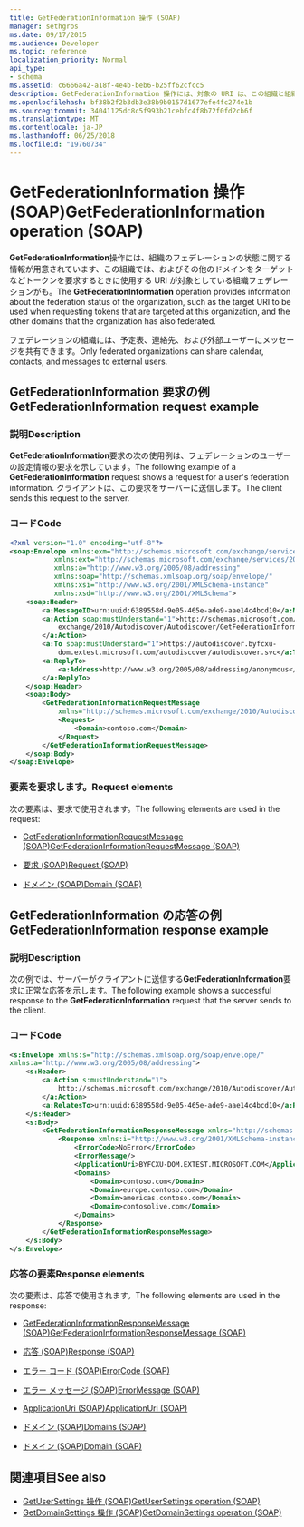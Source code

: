 ```yaml
---
title: GetFederationInformation 操作 (SOAP)
manager: sethgros
ms.date: 09/17/2015
ms.audience: Developer
ms.topic: reference
localization_priority: Normal
api_type:
- schema
ms.assetid: c6666a42-a18f-4e4b-beb6-b25ff62cfcc5
description: GetFederationInformation 操作には、対象の URI は、この組織と組織には、また他のドメインを対象とするトークンを要求するときに使用するなど、組織のフェデレーションの状態に関する情報が用意されています。連合。
ms.openlocfilehash: bf38b2f2b3db3e38b9b0157d1677efe4fc274e1b
ms.sourcegitcommit: 34041125dc8c5f993b21cebfc4f8b72f0fd2cb6f
ms.translationtype: MT
ms.contentlocale: ja-JP
ms.lasthandoff: 06/25/2018
ms.locfileid: "19760734"
---
```

# <a name="getfederationinformation-operation-soap"></a><span data-ttu-id="a404d-103">GetFederationInformation 操作 (SOAP)</span><span class="sxs-lookup"><span data-stu-id="a404d-103">GetFederationInformation operation (SOAP)</span></span>

<span data-ttu-id="a404d-104">**GetFederationInformation**操作には、組織のフェデレーションの状態に関する情報が用意されています、この組織では、およびその他のドメインをターゲットなどトークンを要求するときに使用する URI が対象としている組織フェデレーションがも。</span><span class="sxs-lookup"><span data-stu-id="a404d-104">The **GetFederationInformation** operation provides information about the federation status of the organization, such as the target URI to be used when requesting tokens that are targeted at this organization, and the other domains that the organization has also federated.</span></span> 
  
<span data-ttu-id="a404d-105">フェデレーションの組織には、予定表、連絡先、および外部ユーザーにメッセージを共有できます。</span><span class="sxs-lookup"><span data-stu-id="a404d-105">Only federated organizations can share calendar, contacts, and messages to external users.</span></span>
  
## <a name="getfederationinformation-request-example"></a><span data-ttu-id="a404d-106">GetFederationInformation 要求の例</span><span class="sxs-lookup"><span data-stu-id="a404d-106">GetFederationInformation request example</span></span>

### <a name="description"></a><span data-ttu-id="a404d-107">説明</span><span class="sxs-lookup"><span data-stu-id="a404d-107">Description</span></span>

<span data-ttu-id="a404d-108">**GetFederationInformation**要求の次の使用例は、フェデレーションのユーザーの設定情報の要求を示しています。</span><span class="sxs-lookup"><span data-stu-id="a404d-108">The following example of a **GetFederationInformation** request shows a request for a user's federation information.</span></span> <span data-ttu-id="a404d-109">クライアントは、この要求をサーバーに送信します。</span><span class="sxs-lookup"><span data-stu-id="a404d-109">The client sends this request to the server.</span></span> 
  
### <a name="code"></a><span data-ttu-id="a404d-110">コード</span><span class="sxs-lookup"><span data-stu-id="a404d-110">Code</span></span>

```XML
<?xml version="1.0" encoding="utf-8"?> 
<soap:Envelope xmlns:exm="http://schemas.microsoft.com/exchange/services/2006/messages"
           xmlns:ext="http://schemas.microsoft.com/exchange/services/2006/types"
           xmlns:a="http://www.w3.org/2005/08/addressing"
           xmlns:soap="http://schemas.xmlsoap.org/soap/envelope/"
           xmlns:xsi="http://www.w3.org/2001/XMLSchema-instance" 
           xmlns:xsd="http://www.w3.org/2001/XMLSchema"> 
    <soap:Header> 
        <a:MessageID>urn:uuid:6389558d-9e05-465e-ade9-aae14c4bcd10</a:MessageID> 
        <a:Action soap:mustUnderstand="1">http://schemas.microsoft.com/
            exchange/2010/Autodiscover/Autodiscover/GetFederationInformation
        </a:Action> 
        <a:To soap:mustUnderstand="1">https://autodiscover.byfcxu-
            dom.extest.microsoft.com/autodiscover/autodiscover.svc</a:To> 
        <a:ReplyTo>
            <a:Address>http://www.w3.org/2005/08/addressing/anonymous</a:Address> 
        </a:ReplyTo> 
    </soap:Header> 
    <soap:Body> 
        <GetFederationInformationRequestMessage 
            xmlns="http://schemas.microsoft.com/exchange/2010/Autodiscover"> 
            <Request> 
                <Domain>contoso.com</Domain> 
            </Request> 
        </GetFederationInformationRequestMessage>
    </soap:Body> 
</soap:Envelope>
```

### <a name="request-elements"></a><span data-ttu-id="a404d-111">要素を要求します。</span><span class="sxs-lookup"><span data-stu-id="a404d-111">Request elements</span></span>

<span data-ttu-id="a404d-112">次の要素は、要求で使用されます。</span><span class="sxs-lookup"><span data-stu-id="a404d-112">The following elements are used in the request:</span></span>
  
- [<span data-ttu-id="a404d-113">GetFederationInformationRequestMessage (SOAP)</span><span class="sxs-lookup"><span data-stu-id="a404d-113">GetFederationInformationRequestMessage (SOAP)</span></span>](getfederationinformationrequestmessage-soap.md)
    
- [<span data-ttu-id="a404d-114">要求 (SOAP)</span><span class="sxs-lookup"><span data-stu-id="a404d-114">Request (SOAP)</span></span>](request-soap.md)
    
- [<span data-ttu-id="a404d-115">ドメイン (SOAP)</span><span class="sxs-lookup"><span data-stu-id="a404d-115">Domain (SOAP)</span></span>](domain-soap.md)
    
## <a name="getfederationinformation-response-example"></a><span data-ttu-id="a404d-116">GetFederationInformation の応答の例</span><span class="sxs-lookup"><span data-stu-id="a404d-116">GetFederationInformation response example</span></span>

### <a name="description"></a><span data-ttu-id="a404d-117">説明</span><span class="sxs-lookup"><span data-stu-id="a404d-117">Description</span></span>

<span data-ttu-id="a404d-118">次の例では、サーバーがクライアントに送信する**GetFederationInformation**要求に正常な応答を示します。</span><span class="sxs-lookup"><span data-stu-id="a404d-118">The following example shows a successful response to the **GetFederationInformation** request that the server sends to the client.</span></span> 
  
### <a name="code"></a><span data-ttu-id="a404d-119">コード</span><span class="sxs-lookup"><span data-stu-id="a404d-119">Code</span></span>

```XML
<s:Envelope xmlns:s="http://schemas.xmlsoap.org/soap/envelope/" 
xmlns:a="http://www.w3.org/2005/08/addressing"> 
    <s:Header> 
        <a:Action s:mustUnderstand="1">
            http://schemas.microsoft.com/exchange/2010/Autodiscover/Autodiscover/GetFederationInformationResponse
        </a:Action> 
        <a:RelatesTo>urn:uuid:6389558d-9e05-465e-ade9-aae14c4bcd10</a:RelatesTo> 
    </s:Header> 
    <s:Body> 
        <GetFederationInformationResponseMessage xmlns="http://schemas.microsoft.com/exchange/2010/Autodiscover"> 
            <Response xmlns:i="http://www.w3.org/2001/XMLSchema-instance"> 
                <ErrorCode>NoError</ErrorCode> 
                <ErrorMessage/> 
                <ApplicationUri>BYFCXU-DOM.EXTEST.MICROSOFT.COM</ApplicationUri> 
                <Domains> 
                    <Domain>contoso.com</Domain> 
                    <Domain>europe.contoso.com</Domain> 
                    <Domain>americas.contoso.com</Domain> 
                    <Domain>contosolive.com</Domain> 
                </Domains> 
            </Response> 
        </GetFederationInformationResponseMessage> 
    </s:Body> 
</s:Envelope>
```

### <a name="response-elements"></a><span data-ttu-id="a404d-120">応答の要素</span><span class="sxs-lookup"><span data-stu-id="a404d-120">Response elements</span></span>

<span data-ttu-id="a404d-121">次の要素は、応答で使用されます。</span><span class="sxs-lookup"><span data-stu-id="a404d-121">The following elements are used in the response:</span></span>
  
- [<span data-ttu-id="a404d-122">GetFederationInformationResponseMessage (SOAP)</span><span class="sxs-lookup"><span data-stu-id="a404d-122">GetFederationInformationResponseMessage (SOAP)</span></span>](getfederationinformationresponsemessage-soap.md)
    
- [<span data-ttu-id="a404d-123">応答 (SOAP)</span><span class="sxs-lookup"><span data-stu-id="a404d-123">Response (SOAP)</span></span>](response-soap.md)
    
- [<span data-ttu-id="a404d-124">エラー コード (SOAP)</span><span class="sxs-lookup"><span data-stu-id="a404d-124">ErrorCode (SOAP)</span></span>](errorcode-soap.md)
    
- [<span data-ttu-id="a404d-125">エラー メッセージ (SOAP)</span><span class="sxs-lookup"><span data-stu-id="a404d-125">ErrorMessage (SOAP)</span></span>](errormessage-soap.md)
    
- [<span data-ttu-id="a404d-126">ApplicationUri (SOAP)</span><span class="sxs-lookup"><span data-stu-id="a404d-126">ApplicationUri (SOAP)</span></span>](applicationuri-soap.md)
    
- [<span data-ttu-id="a404d-127">ドメイン (SOAP)</span><span class="sxs-lookup"><span data-stu-id="a404d-127">Domains (SOAP)</span></span>](domains-soap.md)
    
- [<span data-ttu-id="a404d-128">ドメイン (SOAP)</span><span class="sxs-lookup"><span data-stu-id="a404d-128">Domain (SOAP)</span></span>](domain-soap.md)
    
## <a name="see-also"></a><span data-ttu-id="a404d-129">関連項目</span><span class="sxs-lookup"><span data-stu-id="a404d-129">See also</span></span>

- [<span data-ttu-id="a404d-130">GetUserSettings 操作 (SOAP)</span><span class="sxs-lookup"><span data-stu-id="a404d-130">GetUserSettings operation (SOAP)</span></span>](getusersettings-operation-soap.md)
- [<span data-ttu-id="a404d-131">GetDomainSettings 操作 (SOAP)</span><span class="sxs-lookup"><span data-stu-id="a404d-131">GetDomainSettings operation (SOAP)</span></span>](getdomainsettings-operation-soap.md)

